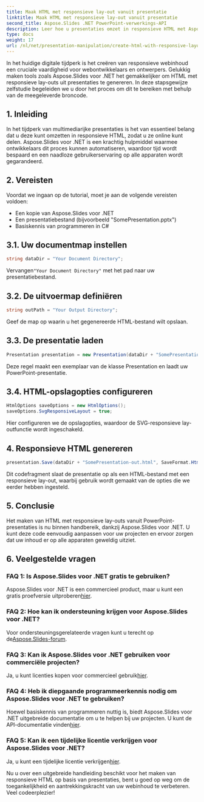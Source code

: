 ```yaml
---
title: Maak HTML met responsieve lay-out vanuit presentatie
linktitle: Maak HTML met responsieve lay-out vanuit presentatie
second_title: Aspose.Slides .NET PowerPoint-verwerkings-API
description: Leer hoe u presentaties omzet in responsieve HTML met Aspose.Slides voor .NET. Creëer moeiteloos interactieve, apparaatvriendelijke inhoud.
type: docs
weight: 17
url: /nl/net/presentation-manipulation/create-html-with-responsive-layout-from-presentation/
---
```


In het huidige digitale tijdperk is het creëren van responsieve webinhoud een cruciale vaardigheid voor webontwikkelaars en ontwerpers. Gelukkig maken tools zoals Aspose.Slides voor .NET het gemakkelijker om HTML met responsieve lay-outs uit presentaties te genereren. In deze stapsgewijze zelfstudie begeleiden we u door het proces om dit te bereiken met behulp van de meegeleverde broncode.


## 1. Inleiding
In het tijdperk van multimediarijke presentaties is het van essentieel belang dat u deze kunt omzetten in responsieve HTML, zodat u ze online kunt delen. Aspose.Slides voor .NET is een krachtig hulpmiddel waarmee ontwikkelaars dit proces kunnen automatiseren, waardoor tijd wordt bespaard en een naadloze gebruikerservaring op alle apparaten wordt gegarandeerd.

## 2. Vereisten
Voordat we ingaan op de tutorial, moet je aan de volgende vereisten voldoen:
- Een kopie van Aspose.Slides voor .NET
- Een presentatiebestand (bijvoorbeeld "SomePresentation.pptx")
- Basiskennis van programmeren in C#

## 3.1. Uw documentmap instellen
```csharp
string dataDir = "Your Document Directory";
```
 Vervangen`"Your Document Directory"` met het pad naar uw presentatiebestand.

## 3.2. De uitvoermap definiëren
```csharp
string outPath = "Your Output Directory";
```
Geef de map op waarin u het gegenereerde HTML-bestand wilt opslaan.

## 3.3. De presentatie laden
```csharp
Presentation presentation = new Presentation(dataDir + "SomePresentation.pptx");
```
Deze regel maakt een exemplaar van de klasse Presentation en laadt uw PowerPoint-presentatie.

## 3.4. HTML-opslagopties configureren
```csharp
HtmlOptions saveOptions = new HtmlOptions();
saveOptions.SvgResponsiveLayout = true;
```
Hier configureren we de opslagopties, waardoor de SVG-responsieve lay-outfunctie wordt ingeschakeld.

## 4. Responsieve HTML genereren
```csharp
presentation.Save(dataDir + "SomePresentation-out.html", SaveFormat.Html, saveOptions);
```
Dit codefragment slaat de presentatie op als een HTML-bestand met een responsieve lay-out, waarbij gebruik wordt gemaakt van de opties die we eerder hebben ingesteld.

## 5. Conclusie
Het maken van HTML met responsieve lay-outs vanuit PowerPoint-presentaties is nu binnen handbereik, dankzij Aspose.Slides voor .NET. U kunt deze code eenvoudig aanpassen voor uw projecten en ervoor zorgen dat uw inhoud er op alle apparaten geweldig uitziet.

## 6. Veelgestelde vragen

### FAQ 1: Is Aspose.Slides voor .NET gratis te gebruiken?
 Aspose.Slides voor .NET is een commercieel product, maar u kunt een gratis proefversie uitproberen[hier](https://releases.aspose.com/).

### FAQ 2: Hoe kan ik ondersteuning krijgen voor Aspose.Slides voor .NET?
Voor ondersteuningsgerelateerde vragen kunt u terecht op de[Aspose.Slides-forum](https://forum.aspose.com/).

### FAQ 3: Kan ik Aspose.Slides voor .NET gebruiken voor commerciële projecten?
 Ja, u kunt licenties kopen voor commercieel gebruik[hier](https://purchase.aspose.com/buy).

### FAQ 4: Heb ik diepgaande programmeerkennis nodig om Aspose.Slides voor .NET te gebruiken?
 Hoewel basiskennis van programmeren nuttig is, biedt Aspose.Slides voor .NET uitgebreide documentatie om u te helpen bij uw projecten. U kunt de API-documentatie vinden[hier](https://reference.aspose.com/slides/net/).

### FAQ 5: Kan ik een tijdelijke licentie verkrijgen voor Aspose.Slides voor .NET?
 Ja, u kunt een tijdelijke licentie verkrijgen[hier](https://purchase.aspose.com/temporary-license/).

Nu u over een uitgebreide handleiding beschikt voor het maken van responsieve HTML op basis van presentaties, bent u goed op weg om de toegankelijkheid en aantrekkingskracht van uw webinhoud te verbeteren. Veel codeerplezier!